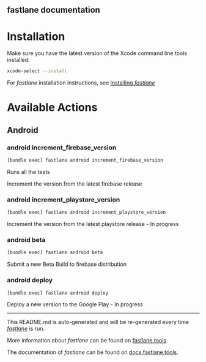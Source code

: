 fastlane documentation
----

# Installation

Make sure you have the latest version of the Xcode command line tools installed:

```sh
xcode-select --install
```

For _fastlane_ installation instructions, see [Installing _fastlane_](https://docs.fastlane.tools/#installing-fastlane)

# Available Actions

## Android

### android increment_firebase_version

```sh
[bundle exec] fastlane android increment_firebase_version
```

Runs all the tests

Increment the version from the latest firebase release

### android increment_playstore_version

```sh
[bundle exec] fastlane android increment_playstore_version
```

Increment the version from the latest playstore release - In progress

### android beta

```sh
[bundle exec] fastlane android beta
```

Submit a new Beta Build to firebase distribution

### android deploy

```sh
[bundle exec] fastlane android deploy
```

Deploy a new version to the Google Play - In progress

----

This README.md is auto-generated and will be re-generated every time [_fastlane_](https://fastlane.tools) is run.

More information about _fastlane_ can be found on [fastlane.tools](https://fastlane.tools).

The documentation of _fastlane_ can be found on [docs.fastlane.tools](https://docs.fastlane.tools).
